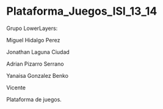 Plataforma_Juegos_ISI_13_14
===========================

Grupo LowerLayers: 

Miguel Hidalgo Perez

Jonathan Laguna Ciudad

Adrian Pizarro Serrano

Yanaisa Gonzalez Benko

Vicente 



Plataforma de juegos.
